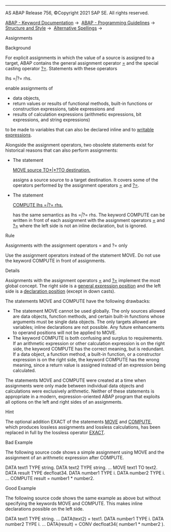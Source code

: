   

* * *

AS ABAP Release 756, ©Copyright 2021 SAP SE. All rights reserved.

[ABAP - Keyword Documentation](javascript:call_link\('abenabap.htm'\)) →  [ABAP - Programming Guidelines](javascript:call_link\('abenabap_pgl.htm'\)) →  [Structure and Style](javascript:call_link\('abenstructure_style_gdl.htm'\)) →  [Alternative Spellings](javascript:call_link\('abenalternative_spelling_gdl.htm'\)) → 

Assignments

Background

For explicit assignments in which the value of a source is assigned to a target, ABAP contains the general assignment operator [\=](javascript:call_link\('abenequals_operator.htm'\)) and the special casting operator [?=](javascript:call_link\('abapmove_cast.htm'\)). Statements with these operators

lhs =*|*?= rhs.

enable assignments of

-   data objects,
-   return values or results of functional methods, built-in functions or construction expressions, table expressions and
-   results of calculation expressions (arithmetic expressions, bit expressions, and string expressions)

to be made to variables that can also be declared inline and to [writable expressions](javascript:call_link\('abenwritable_expression_glosry.htm'\) "Glossary Entry").

Alongside the assignment operators, two obsolete statements exist for historical reasons that can also perform assignments:

-   The statement
    
    [MOVE source TO*|*?TO destination.](javascript:call_link\('abapmove_obs.htm'\))
    
    assigns a source source to a target destination. It covers some of the operators performed by the assignment operators [\=](javascript:call_link\('abenequals_operator.htm'\)) and [?=](javascript:call_link\('abapmove_cast.htm'\)).
    
-   The statement
    
    [COMPUTE lhs =*|*?= rhs.](javascript:call_link\('abapcompute.htm'\))
    
    has the same semantics as lhs =*|*?= rhs. The keyword COMPUTE can be written in front of each assignment with the assignment operators [\=](javascript:call_link\('abenequals_operator.htm'\)) and [?=](javascript:call_link\('abapmove_cast.htm'\)) where the left side is not an inline declaration, but is ignored.
    

Rule

Assignments with the assignment operators \= and ?= only

Use the assignment operators instead of the statement MOVE. Do not use the keyword COMPUTE in front of assignments.

Details

Assignments with the assignment operators [\=](javascript:call_link\('abenequals_operator.htm'\)) and [?=](javascript:call_link\('abapmove_cast.htm'\)) implement the most global concept. The right side is a [general expression position](javascript:call_link\('abengeneral_expr_position_glosry.htm'\) "Glossary Entry") and the left side is a [declaration position](javascript:call_link\('abendeclaration_position_glosry.htm'\) "Glossary Entry") (except in down casts).

The statements MOVE and COMPUTE have the following drawbacks:

-   The statement MOVE cannot be used globally. The only sources allowed are data objects, function methods, and certain built-in functions whose arguments must be single data objects. The only targets allowed are variables; inline declarations are not possible. Any future enhancements to operand positions will not be applied to MOVE.
-   The keyword COMPUTE is both confusing and surplus to requirements. If an arithmetic expression or other calculation expression is on the right side, the keyword COMPUTE has the correct meaning, but is redundant. If a data object, a function method, a built-in function, or a constructor expression is on the right side, the keyword COMPUTE has the wrong meaning, since a return value is assigned instead of an expression being calculated.

The statements MOVE and COMPUTE were created at a time when assignments were only made between individual data objects and calculations were exclusively arithmetic. Neither of these statements is appropriate in a modern, expression-oriented ABAP program that exploits all options on the left and right sides of an assignments.

Hint

The optional addition EXACT of the statements [MOVE](javascript:call_link\('abapmove_obs.htm'\)) and [COMPUTE](javascript:call_link\('abapcompute.htm'\)), which produces lossless assignments and lossless calculations, has been replaced in full by the lossless operator [EXACT](javascript:call_link\('abenconstructor_expression_exact.htm'\)).

Bad Example

The following source code shows a simple assignment using MOVE and the assignment of an arithmetic expression after COMPUTE.

DATA text1 TYPE string.
DATA text2 TYPE string.
...
MOVE text1 TO text2.
DATA result TYPE decfloat34.
DATA number1 TYPE i.
DATA number2 TYPE i.
...
COMPUTE result = number1 \* number2.

Good Example

The following source code shows the same example as above but without specifying the keywords MOVE and COMPUTE. This makes inline declarations possible on the left side.

DATA text1 TYPE string.
...
DATA(text2) = text1.
DATA number1 TYPE i.
DATA number2 TYPE i.
...
DATA(result) = CONV decfloat34( number1 \* number2 ).